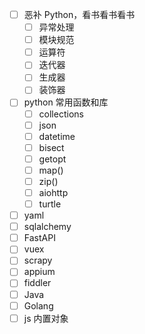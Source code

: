 - [ ] 恶补 Python，看书看书看书
    - [ ] 异常处理
    - [ ] 模块规范
    - [ ] 运算符
    - [ ] 迭代器
    - [ ] 生成器
    - [ ] 装饰器
- [ ] python 常用函数和库
    - [ ] collections
    - [ ] json
    - [ ] datetime
    - [ ] bisect
    - [ ] getopt
    - [ ] map()
    - [ ] zip()
    - [ ] aiohttp
    - [ ] turtle
- [ ] yaml
- [ ] sqlalchemy
- [ ] FastAPI
- [ ] vuex
- [ ] scrapy
- [ ] appium
- [ ] fiddler
- [ ] Java
- [ ] Golang
- [ ] js 内置对象